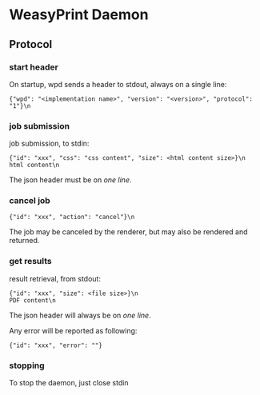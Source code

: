 # WeasyPrint Daemon

## Protocol

### start header

On startup, wpd sends a header to stdout, always on a single line:

```
{"wpd": "<implementation name>", "version": "<version>", "protocol": "1"}\n
```

### job submission

job submission, to stdin:

```
{"id": "xxx", "css": "css content", "size": <html content size>}\n
html content\n
```

The json header must be on _one line_.

### cancel job

```
{"id": "xxx", "action": "cancel"}\n
```

The job may be canceled by the renderer, but may also be rendered and returned.


### get results

result retrieval, from stdout:

```
{"id": "xxx", "size": <file size>}\n
PDF content\n
```

The json header will always be on _one line_.

Any error will be reported as following:
```
{"id": "xxx", "error": ""}
```

### stopping

To stop the daemon, just close stdin
